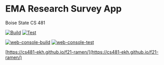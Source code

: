 # EMA Research Survey App
Boise State CS 481

[![Build](https://github.com/cs481-ekh/f21-ramen/actions/workflows/ema-build.yml/badge.svg)](https://github.com/cs481-ekh/f21-ramen/actions/workflows/ema-build.yml)
[![Test](https://github.com/cs481-ekh/f21-ramen/actions/workflows/ema-test.yml/badge.svg)](https://github.com/cs481-ekh/f21-ramen/actions/workflows/ema-test.yml)

[![web-console-build](https://github.com/cs481-ekh/s22-ema/actions/workflows/web-console-build.yml/badge.svg)](https://github.com/cs481-ekh/s22-ema/actions/workflows/web-console-build.yml)
[![web-console-test](https://github.com/cs481-ekh/s22-ema/actions/workflows/web-console-test.yml/badge.svg)](https://github.com/cs481-ekh/s22-ema/actions/workflows/web-console-test.yml)

[https://cs481-ekh.github.io/f21-ramen/](https://cs481-ekh.github.io/f21-ramen/)
